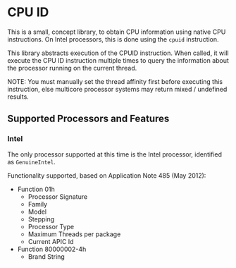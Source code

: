 # CPU ID

This is a small, concept library, to obtain CPU information using native CPU
instructions. On Intel processors, this is done using the `cpuid` instruction.

This library abstracts execution of the CPUID instruction. When called, it will
execute the CPU ID instruction multiple times to query the information about the
processor running on the current thread.

NOTE: You must manually set the thread affinity first before executing this
instruction, else multicore processor systems may return mixed / undefined
results.

## Supported Processors and Features

### Intel

The only processor supported at this time is the Intel processor, identified as
`GenuineIntel`.

Functionality supported, based on Application Note 485 (May 2012):

* Function 01h
  * Processor Signature
  * Family
  * Model
  * Stepping
  * Processor Type
  * Maximum Threads per package
  * Current APIC Id
* Function 80000002-4h
  * Brand String
